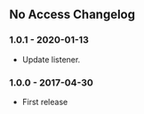 ## No Access Changelog

### 1.0.1 - 2020-01-13

- Update listener.

### 1.0.0 - 2017-04-30

- First release
